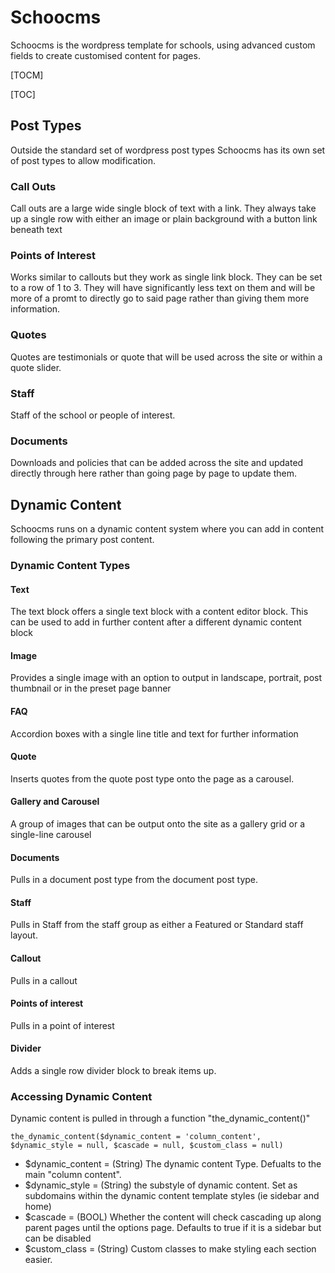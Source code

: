 # Schoocms
Schoocms is the wordpress template for schools, using advanced custom fields to create customised content for pages.

[TOCM]

[TOC]

## Post Types
Outside the standard set of wordpress post types Schoocms has its own set of post types to allow modification.
### Call Outs
Call outs are a large wide single block of text with a link. They always take up a single row with either an image or plain background with a button link beneath text
### Points of Interest
Works similar to callouts but they work as single link block. They can be set to a row of 1 to 3. They will have significantly less text on them and will be more of a promt to directly go to said page rather than giving them more information.
### Quotes
Quotes are testimonials or quote that will be used across the site or within a quote slider.
### Staff
Staff of the school or people of interest.
### Documents
Downloads and policies that can be added across the site and updated directly through here rather than going page by page to update them.

## Dynamic Content
Schoocms runs on a dynamic content system where you can add in content following the primary post content.
### Dynamic Content Types
#### Text
The text block offers a single text block with a content editor block. This can be used to add in further content after a different dynamic content block
#### Image
Provides a single image with an option to output in landscape, portrait, post thumbnail or in the preset page banner
#### FAQ
Accordion boxes with a single line title and text for further information
#### Quote
Inserts quotes from the quote post type onto the page as a carousel.
#### Gallery and Carousel
A group of images that can be output onto the site as a gallery grid or a single-line carousel
#### Documents
Pulls in a document post type from the document post type.
#### Staff
Pulls in Staff from the staff group as either a Featured or Standard staff layout.
#### Callout
Pulls in a callout
#### Points of interest
Pulls in a point of interest
#### Divider
Adds a single row divider block to break items up.
### Accessing Dynamic Content
Dynamic content is pulled in through a function "the_dynamic_content()"

    the_dynamic_content($dynamic_content = 'column_content', $dynamic_style = null, $cascade = null, $custom_class = null)

- $dynamic_content = (String) The dynamic content Type. Defualts to the main "column content".
- $dynamic_style = (String) the substyle of dynamic content. Set as subdomains within the dynamic content template styles (ie sidebar and home)
- $cascade = (BOOL) Whether the content will check cascading up along parent pages until the options page. Defaults to true if it is a sidebar but can be disabled
- $custom_class = (String) Custom classes to make styling each section easier.